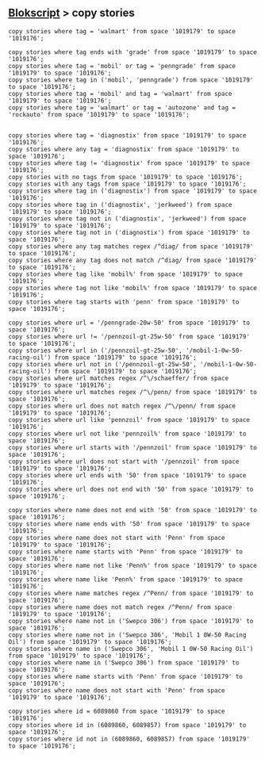 ## [Blokscript](/) > copy stories

	copy stories where tag = 'walmart' from space '1019179' to space '1019176';

	copy stories where tag ends with 'grade' from space '1019179' to space '1019176';
	copy stories where tag = 'mobil' or tag = 'penngrade' from space '1019179' to space '1019176';
	copy stories where tag in ('mobil', 'penngrade') from space '1019179' to space '1019176';
	copy stories where tag = 'mobil' and tag = 'walmart' from space '1019179' to space '1019176';
	copy stories where tag = 'walmart' or tag = 'autozone' and tag = 'rockauto' from space '1019179' to space '1019176';
	
	
	copy stories where tag = 'diagnostix' from space '1019179' to space '1019176';
	copy stories where any tag = 'diagnostix' from space '1019179' to space '1019176';
	copy stories where tag != 'diagnostix' from space '1019179' to space '1019176';
	copy stories with no tags from space '1019179' to space '1019176';
	copy stories with any tags from space '1019179' to space '1019176';
	copy stories where tag in ('diagnostix') from space '1019179' to space '1019176';
	copy stories where tag in ('diagnostix', 'jerkweed') from space '1019179' to space '1019176';
	copy stories where tag not in ('diagnostix', 'jerkweed') from space '1019179' to space '1019176';
	copy stories where tag not in ('diagnostix') from space '1019179' to space '1019176';
	copy stories where any tag matches regex /^diag/ from space '1019179' to space '1019176';
	copy stories where any tag does not match /^diag/ from space '1019179' to space '1019176';
	copy stories where tag like 'mobil%' from space '1019179' to space '1019176';
	copy stories where tag not like 'mobil%' from space '1019179' to space '1019176';
	copy stories where tag starts with 'penn' from space '1019179' to space '1019176';
	
	copy stories where url = '/penngrade-20w-50' from space '1019179' to space '1019176';
	copy stories where url != '/pennzoil-gt-25w-50' from space '1019179' to space '1019176';
	copy stories where url in ('/pennzoil-gt-25w-50', '/mobil-1-0w-50-racing-oil') from space '1019179' to space '1019176';
	copy stories where url not in ('/pennzoil-gt-25w-50', '/mobil-1-0w-50-racing-oil') from space '1019179' to space '1019176';
	copy stories where url matches regex /^\/schaeffer/ from space '1019179' to space '1019176';
	copy stories where url matches regex /^\/penn/ from space '1019179' to space '1019176';
	copy stories where url does not match regex /^\/penn/ from space '1019179' to space '1019176';
	copy stories where url like 'pennzoil' from space '1019179' to space '1019176';
	copy stories where url not like 'pennzoil%' from space '1019179' to space '1019176';
	copy stories where url starts with '/pennzoil' from space '1019179' to space '1019176';
	copy stories where url does not start with '/pennzoil' from space '1019179' to space '1019176';
	copy stories where url ends with '50' from space '1019179' to space '1019176';
	copy stories where url does not end with '50' from space '1019179' to space '1019176';
	
	copy stories where name does not end with '50' from space '1019179' to space '1019176';
	copy stories where name ends with '50' from space '1019179' to space '1019176';
	copy stories where name does not start with 'Penn' from space '1019179' to space '1019176';
	copy stories where name starts with 'Penn' from space '1019179' to space '1019176';
	copy stories where name not like 'Penn%' from space '1019179' to space '1019176';
	copy stories where name like 'Penn%' from space '1019179' to space '1019176';
	copy stories where name matches regex /^Penn/ from space '1019179' to space '1019176';
	copy stories where name does not match regex /^Penn/ from space '1019179' to space '1019176';
	copy stories where name not in ('Swepco 306') from space '1019179' to space '1019176';
	copy stories where name not in ('Swepco 306', 'Mobil 1 0W-50 Racing Oil') from space '1019179' to space '1019176';
	copy stories where name in ('Swepco 306', 'Mobil 1 0W-50 Racing Oil') from space '1019179' to space '1019176';
	copy stories where name in ('Swepco 306') from space '1019179' to space '1019176';
	copy stories where name starts with 'Penn' from space '1019179' to space '1019176';
	copy stories where name does not start with 'Penn' from space '1019179' to space '1019176';
	
	copy stories where id = 6089860 from space '1019179' to space '1019176';
	copy stories where id in (6089860, 6089857) from space '1019179' to space '1019176';
	copy stories where id not in (6089860, 6089857) from space '1019179' to space '1019176';
